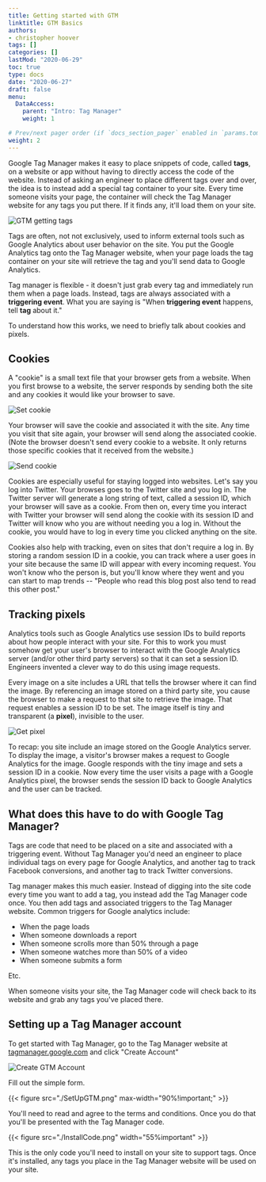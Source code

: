 ```yaml
---
title: Getting started with GTM
linktitle: GTM Basics
authors:
- christopher hoover
tags: []
categories: []
lastMod: "2020-06-29"
toc: true
type: docs
date: "2020-06-27"
draft: false
menu:
  DataAccess:
    parent: "Intro: Tag Manager"
    weight: 1

# Prev/next pager order (if `docs_section_pager` enabled in `params.toml`)
weight: 2
---
```


Google Tag Manager makes it easy to place snippets of code, called **tags**, on a website or app without having to directly access the code of the website. Instead of asking an engineer to place different tags over and over, the idea is to instead add a special tag container to your site. Every time someone visits your page, the container will check the Tag Manager website for any tags you put there. If it finds any, it'll load them on your site.

![GTM getting tags](./GTMa.png)

Tags are often, not not exclusively, used to inform external tools such as Google Analytics about user behavior on the site. You put the Google Analytics tag onto the Tag Manager website, when your page loads the tag container on your site will retrieve the tag and you'll send data to Google Analytics.     

Tag manager is flexible - it doesn't just grab every tag and immediately run them when a page loads. Instead, tags are always associated with a **triggering event**. What you are saying is "When **triggering event** happens, tell **tag** about it."

To understand how this works, we need to briefly talk about cookies and pixels.

## Cookies
A "cookie" is a small text file that your browser gets from a website. When you first browse to a website, the server responds by sending both the site and any cookies it would like your browser to save.

![Set cookie](./GTM1.png)

Your browser will save the cookie and associated it with the site. Any time you visit that site again, your browser will send along the associated cookie. (Note the browser doesn't send every cookie to a website. It only returns those specific cookies that it received from the website.)

![Send cookie](./GTM2.png)

Cookies are especially useful for staying logged into websites. Let's say you log into Twitter. Your browses goes to the Twitter site and you log in. The Twitter server will generate a long string of text, called a session ID, which your browser will save as a cookie. From then on, every time you interact with Twitter your browser will send along the cookie with its session ID and Twitter will know who you are without needing you a log in. Without the cookie, you would have to log in every time you clicked anything on the site.

Cookies also help with tracking, even on sites that don't require a log in. By storing a random session ID in a cookie, you can track where a user goes in your site because the same ID will appear with every incoming request. You won't know who the person is, but you'll know where they went and you can start to map trends -- "People who read this blog post also tend to read this other post."   

## Tracking pixels
Analytics tools such as Google Analytics use session IDs to build reports about how people interact with your site. For this to work you must somehow get your user's browser to interact with the Google Analytics server (and/or other third party servers) so that it can set a session ID. Engineers invented a clever way to do this using image requests.  

Every image on a site includes a URL that tells the browser where it can find the image. By referencing an image stored on a third party site, you cause the browser to make a request to that site to retrieve the image. That request enables a session ID to be set. The image itself is tiny and transparent (a **pixel**), invisible to the user.

![Get pixel](./GTM3.png)

To recap: you site include an image stored on the Google Analytics server. To display the image, a visitor's browser makes a request to Google Analytics for the image. Google responds with the tiny image and sets a session ID in a cookie. Now every time the user visits a page with a Google Analytics pixel, the browser sends the session ID back to Google Analytics and the user can be tracked.

## What does this have to do with Google Tag Manager?
Tags are code that need to be placed on a site and associated with a triggering event. Without Tag Manager you'd need an engineer to place individual tags on every page for Google Analytics, and another tag to track Facebook conversions, and another tag to track Twitter conversions.

Tag manager makes this much easier. Instead of digging into the site code every time you want to add a tag, you instead add the Tag Manager code once. You then add tags and associated triggers to the Tag Manager website. Common triggers for Google analytics include:

* When the page loads
* When someone downloads a report
* When someone scrolls more than 50% through a page
* When someone watches more than 50% of a video
* When someone submits a form

Etc.

When someone visits your site, the Tag Manager code will check back to its website and grab any tags you've placed there.    

## Setting up a Tag Manager account
To get started with Tag Manager, go to the Tag Manager website at [tagmanager.google.com](https://tagmanager.google.com/) and click "Create Account"

![Create GTM Account](./CreateGTMAccount.png)

Fill out the simple form.

{{< figure src="./SetUpGTM.png" max-width="90%!important;" >}}

You'll need to read and agree to the terms and conditions. Once you do that you'll be presented with the Tag Manager code.

{{< figure src="./InstallCode.png" width="55%important" >}}

This is the only code you'll need to install on your site to support tags. Once it's installed, any tags you place in the Tag Manager website will be used on your site.
